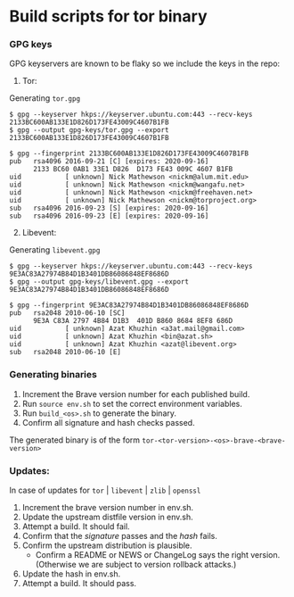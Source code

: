 # Build scripts for tor binary

### GPG keys

GPG keyservers are known to be flaky so we include the keys in the repo:

1. Tor:

Generating `tor.gpg`
```
$ gpg --keyserver hkps://keyserver.ubuntu.com:443 --recv-keys 2133BC600AB133E1D826D173FE43009C4607B1FB
$ gpg --output gpg-keys/tor.gpg --export 2133BC600AB133E1D826D173FE43009C4607B1FB
```

```
$ gpg --fingerprint 2133BC600AB133E1D826D173FE43009C4607B1FB
pub   rsa4096 2016-09-21 [C] [expires: 2020-09-16]
      2133 BC60 0AB1 33E1 D826  D173 FE43 009C 4607 B1FB
uid           [ unknown] Nick Mathewson <nickm@alum.mit.edu>
uid           [ unknown] Nick Mathewson <nickm@wangafu.net>
uid           [ unknown] Nick Mathewson <nickm@freehaven.net>
uid           [ unknown] Nick Mathewson <nickm@torproject.org>
sub   rsa4096 2016-09-23 [S] [expires: 2020-09-16]
sub   rsa4096 2016-09-23 [E] [expires: 2020-09-16]
```

2. Libevent:

Generating `libevent.gpg`
```
$ gpg --keyserver hkps://keyserver.ubuntu.com:443 --recv-keys 9E3AC83A27974B84D1B3401DB86086848EF8686D
$ gpg --output gpg-keys/libevent.gpg --export 9E3AC83A27974B84D1B3401DB86086848EF8686D
```

```
$ gpg --fingerprint 9E3AC83A27974B84D1B3401DB86086848EF8686D
pub   rsa2048 2010-06-10 [SC]
      9E3A C83A 2797 4B84 D1B3  401D B860 8684 8EF8 686D
uid           [ unknown] Azat Khuzhin <a3at.mail@gmail.com>
uid           [ unknown] Azat Khuzhin <bin@azat.sh>
uid           [ unknown] Azat Khuzhin <azat@libevent.org>
sub   rsa2048 2010-06-10 [E]
```

### Generating binaries

1. Increment the Brave version number for each published build.
2. Run `source env.sh` to set the correct environment variables.
3. Run `build_<os>.sh` to generate the binary. 
4. Confirm all signature and hash checks passed.

The generated binary is of the form `tor-<tor-version>-<os>-brave-<brave-version>`

### Updates:

In case of updates for `tor` | `libevent` | `zlib` | `openssl`

1. Increment the brave version number in env.sh.
2. Update the upstream distfile version in env.sh.
3. Attempt a build.  It should fail.
4. Confirm that the _signature_ passes and the _hash_ fails.
5. Confirm the upstream distribution is plausible.
   - Confirm a README or NEWS or ChangeLog says the right version.
     (Otherwise we are subject to version rollback attacks.)
6. Update the hash in env.sh.
7. Attempt a build.  It should pass.

